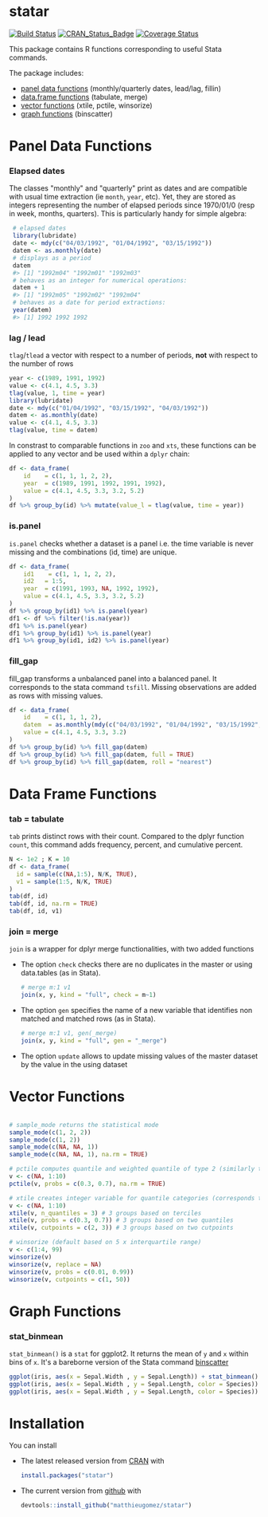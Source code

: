 statar
======
[![Build Status](https://travis-ci.org/matthieugomez/statar.svg?branch=master)](https://travis-ci.org/matthieugomez/statar)
[![CRAN_Status_Badge](http://www.r-pkg.org/badges/version/statar)](https://cran.r-project.org/package=statar)
[![Coverage Status](https://img.shields.io/codecov/c/github/matthieugomez/statar/master.svg)](https://codecov.io/github/matthieugomez/statar?branch=master)


This package contains R functions corresponding to useful Stata commands.

The package includes:
- [panel data functions](vignettes/panel-data.Rmd) (monthly/quarterly dates, lead/lag, fillin)
- [data.frame functions](vignettes/data-frames.Rmd) (tabulate, merge)
- [vector functions](vignettes/vector.Rmd) (xtile, pctile, winsorize)
- [graph functions](vignettes/graph.Rmd) (binscatter)



# Panel Data Functions

### Elapsed dates

The classes "monthly" and "quarterly"  print as dates and are compatible with usual time extraction (ie `month`, `year`, etc). Yet, they are stored as integers representing the number of elapsed periods since 1970/01/0 (resp in week, months, quarters). This is particularly handy for simple algebra:

```R
 # elapsed dates
 library(lubridate)
 date <- mdy(c("04/03/1992", "01/04/1992", "03/15/1992"))  
 datem <- as.monthly(date)
 # displays as a period
 datem
 #> [1] "1992m04" "1992m01" "1992m03"
 # behaves as an integer for numerical operations:
 datem + 1
 #> [1] "1992m05" "1992m02" "1992m04"
 # behaves as a date for period extractions:
 year(datem)
 #> [1] 1992 1992 1992
```


### lag / lead

`tlag`/`tlead` a vector with respect to a number of periods, **not** with respect to the number of rows

```R
year <- c(1989, 1991, 1992)
value <- c(4.1, 4.5, 3.3)
tlag(value, 1, time = year)
library(lubridate)
date <- mdy(c("01/04/1992", "03/15/1992", "04/03/1992"))
datem <- as.monthly(date)
value <- c(4.1, 4.5, 3.3)
tlag(value, time = datem) 
```


In constrast to comparable functions in `zoo` and `xts`, these functions can be applied to any vector and be used within  a `dplyr` chain:


```R
df <- data_frame(
    id    = c(1, 1, 1, 2, 2),
    year  = c(1989, 1991, 1992, 1991, 1992),
    value = c(4.1, 4.5, 3.3, 3.2, 5.2)
)
df %>% group_by(id) %>% mutate(value_l = tlag(value, time = year))
```

### is.panel
`is.panel` checks whether a dataset is a panel i.e. the  time variable is never missing and the combinations (id, time) are unique.

```R
df <- data_frame(
    id1    = c(1, 1, 1, 2, 2),
    id2   = 1:5,
    year  = c(1991, 1993, NA, 1992, 1992),
    value = c(4.1, 4.5, 3.3, 3.2, 5.2)
)
df %>% group_by(id1) %>% is.panel(year)
df1 <- df %>% filter(!is.na(year))
df1 %>% is.panel(year)
df1 %>% group_by(id1) %>% is.panel(year)
df1 %>% group_by(id1, id2) %>% is.panel(year)
```



### fill_gap
fill_gap transforms a unbalanced panel into a balanced panel.  It corresponds to the stata command `tsfill`. Missing observations are added as rows with missing values.
```R
df <- data_frame(
    id    = c(1, 1, 1, 2),
    datem  = as.monthly(mdy(c("04/03/1992", "01/04/1992", "03/15/1992", "05/11/1992"))),
    value = c(4.1, 4.5, 3.3, 3.2)
)
df %>% group_by(id) %>% fill_gap(datem)
df %>% group_by(id) %>% fill_gap(datem, full = TRUE)
df %>% group_by(id) %>% fill_gap(datem, roll = "nearest")
```

# Data Frame Functions
### tab = tabulate
`tab` prints distinct rows with their count. Compared to the dplyr function `count`, this command adds frequency, percent, and cumulative percent.

```R
N <- 1e2 ; K = 10
df <- data_frame(
  id = sample(c(NA,1:5), N/K, TRUE),
  v1 = sample(1:5, N/K, TRUE)       
)
tab(df, id)
tab(df, id, na.rm = TRUE)
tab(df, id, v1)
```



### join = merge
`join` is a wrapper for dplyr merge functionalities, with two added functions

- The option `check` checks there are no duplicates in the master or using data.tables (as in Stata).

  ```r
  # merge m:1 v1
  join(x, y, kind = "full", check = m~1) 
  ```
- The option `gen` specifies the name of a new variable that identifies non matched and matched rows (as in Stata).

  ```r
  # merge m:1 v1, gen(_merge) 
  join(x, y, kind = "full", gen = "_merge") 
  ```

- The option `update` allows to update missing values of the master dataset by the value in the using dataset


# Vector Functions

```R

# sample_mode returns the statistical mode
sample_mode(c(1, 2, 2))
sample_mode(c(1, 2))
sample_mode(c(NA, NA, 1))
sample_mode(c(NA, NA, 1), na.rm = TRUE)

# pctile computes quantile and weighted quantile of type 2 (similarly to Stata _pctile)
v <- c(NA, 1:10)                   
pctile(v, probs = c(0.3, 0.7), na.rm = TRUE) 

# xtile creates integer variable for quantile categories (corresponds to Stata xtile)
v <- c(NA, 1:10)                   
xtile(v, n_quantiles = 3) # 3 groups based on terciles
xtile(v, probs = c(0.3, 0.7)) # 3 groups based on two quantiles
xtile(v, cutpoints = c(2, 3)) # 3 groups based on two cutpoints

# winsorize (default based on 5 x interquartile range)
v <- c(1:4, 99)
winsorize(v)
winsorize(v, replace = NA)
winsorize(v, probs = c(0.01, 0.99))
winsorize(v, cutpoints = c(1, 50))
```






# Graph Functions
### stat_binmean

`stat_binmean()` is a `stat` for ggplot2. It returns the mean of `y` and `x` within bins of `x`. It's a bareborne version of the Stata command [binscatter](https://github.com/michaelstepner/binscatter)

```R
ggplot(iris, aes(x = Sepal.Width , y = Sepal.Length)) + stat_binmean()
ggplot(iris, aes(x = Sepal.Width , y = Sepal.Length, color = Species)) + stat_binmean(n=10) 
ggplot(iris, aes(x = Sepal.Width , y = Sepal.Length, color = Species)) + stat_binmean(n=10) + stat_smooth(method = "lm", se = FALSE)
```




# Installation
You can install 

- The latest released version from [CRAN](https://CRAN.R-project.org/package=statar) with

	```R
	install.packages("statar")
	```
-  The current version from [github](https://github.com/matthieugomez/statar) with

	```R
	devtools::install_github("matthieugomez/statar")
	```

